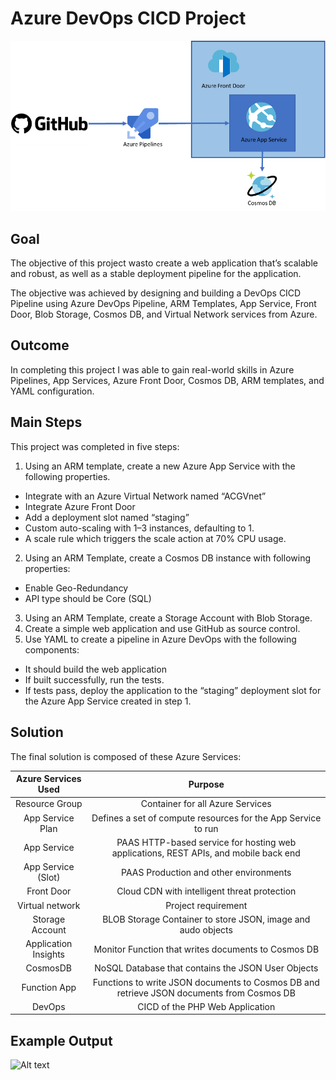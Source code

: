 # Azure DevOps CICD Project
![Alt text](readme_images/February-Cloud-Guru-Challenge-diagram.webp?raw=true "Azure DevOps CICD")

Goal
----
The objective of this project wasto create a web application that’s scalable and robust, as well as a stable deployment pipeline for the application.

The objective was achieved by designing and building a DevOps CICD Pipeline using Azure DevOps Pipeline, ARM Templates, App Service, Front Door, Blob Storage, Cosmos DB, and Virtual Network services from Azure.

Outcome
-------
In completing this project I was able to gain real-world skills in Azure Pipelines, App Services, Azure Front Door, Cosmos DB, ARM templates, and YAML configuration.

Main Steps
----------
This project was completed in five steps:

1. Using an ARM template, create a new Azure App Service with the following properties.
  * Integrate with an Azure Virtual Network named “ACGVnet”
  * Integrate Azure Front Door
  * Add a deployment slot named “staging”
  * Custom auto-scaling with 1–3 instances, defaulting to 1.
  * A scale rule which triggers the scale action at 70% CPU usage.
2. Using an ARM Template, create a Cosmos DB instance with following properties:
  * Enable Geo-Redundancy
  * API type should be Core (SQL)
3. Using an ARM Template, create a Storage Account with Blob Storage.
4. Create a simple web application and use GitHub as source control.
5. Use YAML to create a pipeline in Azure DevOps with the following components:
  * It should build the web application
  * If built successfully, run the tests.
  * If tests pass, deploy the application to the “staging” deployment slot for the Azure App Service created in step 1.


Solution
--------
The final solution is composed of these Azure Services:

| Azure Services Used | Purpose |
| :-----------------: | :-----: |
| Resource Group | Container for all Azure Services |
| App Service Plan | Defines a set of compute resources for the App Service to run |
| App Service | PAAS HTTP-based service for hosting web applications, REST APIs, and mobile back end |
| App Service (Slot) | PAAS Production and other environments |
| Front Door | Cloud CDN with intelligent threat protection | 
| Virtual network | Project requirement |
| Storage Account | BLOB Storage Container to store JSON, image and audo objects |
| Application Insights | Monitor Function that writes documents to Cosmos DB |
| CosmosDB | NoSQL Database that contains the JSON User Objects |
| Function App | Functions to write JSON documents to Cosmos DB and retrieve JSON documents from Cosmos DB |
| DevOps | CICD of the PHP Web Application |


Example Output
--------------
![Alt text](images/example-output.png?raw=true "Example Output of Azure DevOps CICD Project")